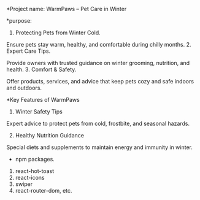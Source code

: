 *Project name: WarmPaws – Pet Care in Winter

*purpose:
1. Protecting Pets from Winter Cold.

Ensure pets stay warm, healthy, and comfortable during chilly months.
2. Expert Care Tips.

Provide owners with trusted guidance on winter grooming, nutrition, and health.
3. Comfort & Safety.

Offer products, services, and advice that keep pets cozy and safe indoors and outdoors.

*Key Features of WarmPaws
1. Winter Safety Tips

Expert advice to protect pets from cold, frostbite, and seasonal hazards.

2. Healthy Nutrition Guidance

Special diets and supplements to maintain energy and immunity in winter.


* npm packages.
1. react-hot-toast
2. react-icons
3. swiper
4. react-router-dom, etc.